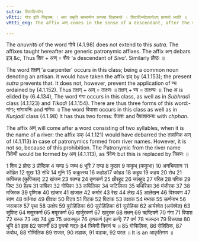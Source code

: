 ```yaml
---
sutra: शिवादिभ्योण्
vRtti: गोत्र इति निवृत्तम् । अतः प्रभृति सामान्येन प्रत्यया विज्ञायन्ते । शिवादिभ्योऽपत्येऽण् प्रत्ययो भवति ॥
vRtti_eng: The affix अण् comes in the sense of a descendant, after the words शिव &c.

---
```

The _anuvritti_ of the word गोत्रे (4.1.98) does not extend to this _sutra_. The affixes taught hereafter are generic patronymic affixes. The affix अण् debars इञ् &c, Thus शिव + अण् = शैवः 'a descendant of _Siva_'. Similarly प्रौष्ठः ॥

The word तक्षन् 'a carpenter' occurs in this class; being a common noun denoting an artisan. it would have taken the affix इञ् by (4.1.153); the present _sutra_ prevents that. It does not, however, prevent the application of ण्य ordained by (4.1.152). Thus तक्षन् + अण् = ताक्ष्णः ॥ तक्षन् + ण्य = ताक्ष्ण्यः ॥ The अ is elided by (6.4.134), The word गंगा occurs in this class, as well as in _Subhradi_ class (4.1.123) and _Tikadi_ (4.1.154). There are thus three forms of this word:- गांगः; गांगायनिः and गांगेयः ॥ The word विपाशा occurs in this class as well as in _Kunjadi_ class (4.1.98) It has thus two forms: वैपाशः and वैपाशायन्यः with _chphan_.

The affix अण् will come after a word consisting of two syllables, when it is the name of a river: the affix डक् (4.1.121) would have debarred the तन्नामिक अण् of (4.1.113) in case of patronymics formed from river names. However, it is not so, because of this prohibition. The Patronymic from the river name त्रिवेणी would be formed by अण् (4.1.113), as त्रैवेणः but this is replaced by त्रिवणः ॥

1 शिव 2 प्रोष्ठ 3 प्रोष्ठिक 4 चण्ड 5 जम्भ 6 भूरि 7 दण्ड 8 कुठार 9 ककुभ् (ककुभा) 10 अनभिम्लान 11 कोहित 12 सुख 13 संधि 14 मुनि 15 ककुत्स्थ 16 कहोड17 कोहड 18 कहूय 19 कहय 20 रोध 21 कपिंजल (कुपिंजल) 22 खंजन 23 वतण्ड 24 तृणकर्ण 25 क्षीरहूद 26 जलहूद 27 परिल 28 पषिक 29 पिष्ट 30 हैहय 31 पार्षिका 32 गोपिका 33 कपिलिका 34 जटिलिका 35 बधिरिका 36 मंजीरक 37 38 मजिरक 39 वृष्णिक 40 खंजार 41 खंजाल 42 कर्मारं 43 रेख 44 लेख 45 आलेखन 46 विश्ववण 47 रवण 48 वर्तनाक्ष 49 ग्रीवाक्ष 50 विटप 51 पिटक 52 पिटाक 53 तक्षाक 54 मभाक 55 ऊर्णनाभ 56 जरत्कारु 57 पृथा 58 उत्क्षेप 59 पुरोहितिका 60 सुरोहितिका 61 सुरोहिका 62 आर्यश्वेत (अर्यश्वेत) 63 सुपिष्ट 64 मसुरकर्ण 65 मयूरकर्ण 66 खर्जुरकर्ण 67 खदुरक 68 तक्षन् 69 ऋष्टिषणे 70 गंगा 71 विपाश 72 यस्क 73 लह्य 74 द्रुह्य 75 अयःस्थुल 76 तृणकर्ण (तृण कर्ण) 77 पर्ण 78 भलन्दन 79 विरूपाक्ष 80 भूमि 81 इला 82 सपत्नी 83 द्व्यचो नद्याः 84 त्रिवेणी त्रिवणं च ॥ 85 गोफिलिक, 86 रोहितिक, 87 कबोध, 88 गोभिलिक 89 राजल, 90 तडाक, 91 वडाक, 92 परल ॥ It is an आकृतिगण ॥